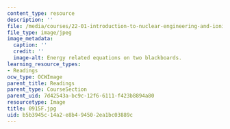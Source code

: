 ```yaml
---
content_type: resource
description: ''
file: /media/courses/22-01-introduction-to-nuclear-engineering-and-ionizing-radiation-fall-2016/b5b3945c14a2e8b494502ea1bc03889c_0915F.jpg
file_type: image/jpeg
image_metadata:
  caption: ''
  credit: ''
  image-alt: Energy related equations on two blackboards.
learning_resource_types:
- Readings
ocw_type: OCWImage
parent_title: Readings
parent_type: CourseSection
parent_uid: 7d42543a-bc9c-12f6-6111-f423b8894a80
resourcetype: Image
title: 0915F.jpg
uid: b5b3945c-14a2-e8b4-9450-2ea1bc03889c
---
```


